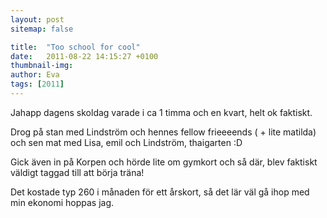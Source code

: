 ```yaml
---
layout: post
sitemap: false

title:  "Too school for cool"
date:   2011-08-22 14:15:27 +0100
thumbnail-img: 
author: Eva
tags: [2011]
---
```


Jahapp dagens skoldag varade i ca 1 timma och en kvart, helt ok faktiskt. 

Drog på stan med Lindström och hennes fellow frieeeends ( + lite matilda) och sen mat med Lisa, emil och Lindström, thaigarten :D

Gick även in på Korpen och hörde lite om gymkort och så där, blev faktiskt väldigt taggad till att börja träna!

Det kostade typ 260 i månaden för ett årskort, så det lär väl gå ihop med min ekonomi hoppas jag.

